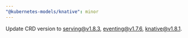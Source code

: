 ```yaml
---
"@kubernetes-models/knative": minor
---
```


Update CRD version to serving@v1.8.3, eventing@v1.7.6, knative@v1.8.1.

